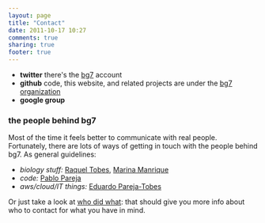 ```yaml
---
layout: page
title: "Contact"
date: 2011-10-17 10:27
comments: true
sharing: true
footer: true
---
```



* **twitter** there's the [bg7](http://twitter.com/bg7) account
* **github** code, this website, and related projects are under the [bg7 organization](https://github.com/bg7)
* **google group** 

### the people behind bg7 ###

Most of the time it feels better to communicate with real people. Fortunately, there are lots of ways of getting in touch with the people behind bg7. As general guidelines:

* _biology stuff:_ [Raquel Tobes](), [Marina Manrique]()
* _code:_ [Pablo Pareja]()
* _aws/cloud/IT things:_ [Eduardo Pareja-Tobes](http://eduardo.pareja-tobes.name)

Or just take a look at [who did what](who-did-what): that should give you more info about who to contact for what you have in mind.
